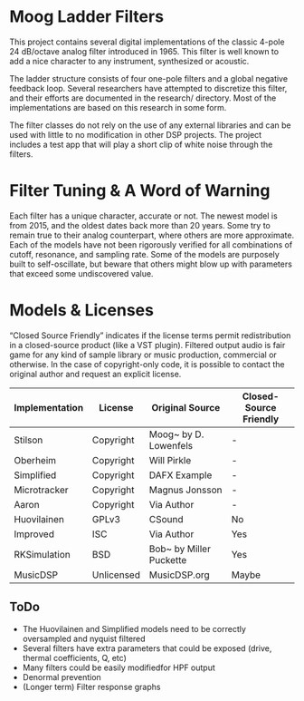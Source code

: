 # Moog Ladder Filters

This project contains several digital implementations of the classic 4-pole 24 dB/octave analog filter introduced in 1965. This filter is well known to add a nice character to any instrument, synthesized or acoustic. 

The ladder structure consists of four one-pole filters and a global negative feedback loop. Several researchers have attempted to discretize this filter, and their efforts are documented in the research/ directory. Most of the implementations are based on this research in some form. 

The filter classes do not rely on the use of any external libraries and can be used with little to no modification in other DSP projects. The project includes a test app that will play a short clip of white noise through the filters. 

# Filter Tuning & A Word of Warning
Each filter has a unique character, accurate or not. The newest model is from 2015, and the oldest dates back more than 20 years. Some try to remain true to their analog counterpart, where others are more approximate. Each of the models have not been rigorously verified for all combinations of cutoff, resonance, and sampling rate. Some of the models are purposely built to self-oscillate, but beware that others might blow up with parameters that exceed some undiscovered value.

# Models & Licenses

“Closed Source Friendly” indicates if the license terms permit redistribution in a closed-source product (like a VST plugin). Filtered output audio is fair game for any kind of sample library or music production, commercial or otherwise. In the case of copyright-only code, it is possible to contact the original author and request an explicit license.

Implementation | License | Original Source | Closed-Source Friendly
------------- | ------------- | ----------------- | -----------------
Stilson | Copyright | Moog~ by D. Lowenfels | -
Oberheim | Copyright | Will Pirkle | -
Simplified | Copyright | DAFX Example | - 
Microtracker | Copyright | Magnus Jonsson | -
Aaron | Copyright | Via Author | -
Huovilainen  | GPLv3 | CSound | No
Improved | ISC | Via Author | Yes
RKSimulation | BSD | Bob~ by Miller Puckette | Yes
MusicDSP | Unlicensed | MusicDSP.org | Maybe

## ToDo

* The Huovilainen and Simplified models need to be correctly oversampled and nyquist filtered
* Several filters have extra parameters that could be exposed (drive, thermal coefficients, Q, etc)
* Many filters could be easily modifiedfor HPF output
* Denormal prevention
* (Longer term) Filter response graphs
